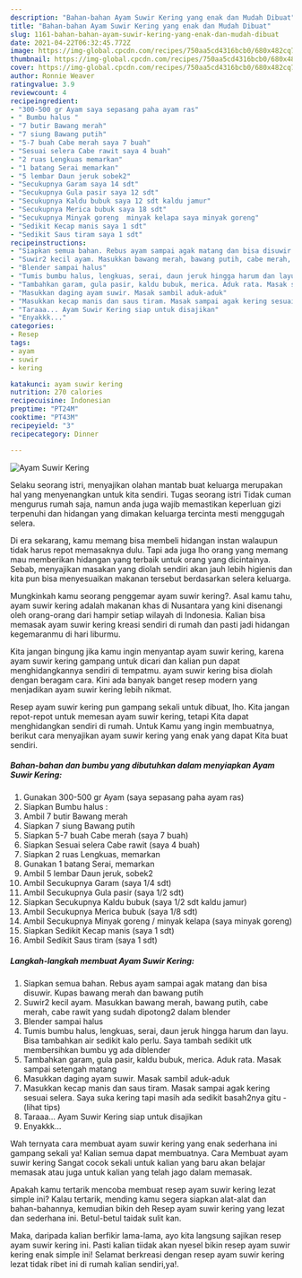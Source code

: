 ```yaml
---
description: "Bahan-bahan Ayam Suwir Kering yang enak dan Mudah Dibuat"
title: "Bahan-bahan Ayam Suwir Kering yang enak dan Mudah Dibuat"
slug: 1161-bahan-bahan-ayam-suwir-kering-yang-enak-dan-mudah-dibuat
date: 2021-04-22T06:32:45.772Z
image: https://img-global.cpcdn.com/recipes/750aa5cd4316bcb0/680x482cq70/ayam-suwir-kering-foto-resep-utama.jpg
thumbnail: https://img-global.cpcdn.com/recipes/750aa5cd4316bcb0/680x482cq70/ayam-suwir-kering-foto-resep-utama.jpg
cover: https://img-global.cpcdn.com/recipes/750aa5cd4316bcb0/680x482cq70/ayam-suwir-kering-foto-resep-utama.jpg
author: Ronnie Weaver
ratingvalue: 3.9
reviewcount: 4
recipeingredient:
- "300-500 gr Ayam saya sepasang paha ayam ras"
- " Bumbu halus "
- "7 butir Bawang merah"
- "7 siung Bawang putih"
- "5-7 buah Cabe merah saya 7 buah"
- "Sesuai selera Cabe rawit saya 4 buah"
- "2 ruas Lengkuas memarkan"
- "1 batang Serai memarkan"
- "5 lembar Daun jeruk sobek2"
- "Secukupnya Garam saya 14 sdt"
- "Secukupnya Gula pasir saya 12 sdt"
- "Secukupnya Kaldu bubuk saya 12 sdt kaldu jamur"
- "Secukupnya Merica bubuk saya 18 sdt"
- "Secukupnya Minyak goreng  minyak kelapa saya minyak goreng"
- "Sedikit Kecap manis saya 1 sdt"
- "Sedikit Saus tiram saya 1 sdt"
recipeinstructions:
- "Siapkan semua bahan. Rebus ayam sampai agak matang dan bisa disuwir. Kupas bawang merah dan bawang putih"
- "Suwir2 kecil ayam. Masukkan bawang merah, bawang putih, cabe merah, cabe rawit yang sudah dipotong2 dalam blender"
- "Blender sampai halus"
- "Tumis bumbu halus, lengkuas, serai, daun jeruk hingga harum dan layu. Bisa tambahkan air sedikit kalo perlu. Saya tambah sedikit utk membersihkan bumbu yg ada diblender"
- "Tambahkan garam, gula pasir, kaldu bubuk, merica. Aduk rata. Masak sampai setengah matang"
- "Masukkan daging ayam suwir. Masak sambil aduk-aduk"
- "Masukkan kecap manis dan saus tiram. Masak sampai agak kering sesuai selera. Saya suka kering tapi masih ada sedikit basah2nya gitu           (lihat tips)"
- "Taraaa... Ayam Suwir Kering siap untuk disajikan"
- "Enyakkk..."
categories:
- Resep
tags:
- ayam
- suwir
- kering

katakunci: ayam suwir kering 
nutrition: 270 calories
recipecuisine: Indonesian
preptime: "PT24M"
cooktime: "PT43M"
recipeyield: "3"
recipecategory: Dinner

---
```



![Ayam Suwir Kering](https://img-global.cpcdn.com/recipes/750aa5cd4316bcb0/680x482cq70/ayam-suwir-kering-foto-resep-utama.jpg)

Selaku seorang istri, menyajikan olahan mantab buat keluarga merupakan hal yang menyenangkan untuk kita sendiri. Tugas seorang istri Tidak cuman mengurus rumah saja, namun anda juga wajib memastikan keperluan gizi terpenuhi dan hidangan yang dimakan keluarga tercinta mesti menggugah selera.

Di era  sekarang, kamu memang bisa membeli hidangan instan walaupun tidak harus repot memasaknya dulu. Tapi ada juga lho orang yang memang mau memberikan hidangan yang terbaik untuk orang yang dicintainya. Sebab, menyajikan masakan yang diolah sendiri akan jauh lebih higienis dan kita pun bisa menyesuaikan makanan tersebut berdasarkan selera keluarga. 



Mungkinkah kamu seorang penggemar ayam suwir kering?. Asal kamu tahu, ayam suwir kering adalah makanan khas di Nusantara yang kini disenangi oleh orang-orang dari hampir setiap wilayah di Indonesia. Kalian bisa memasak ayam suwir kering kreasi sendiri di rumah dan pasti jadi hidangan kegemaranmu di hari liburmu.

Kita jangan bingung jika kamu ingin menyantap ayam suwir kering, karena ayam suwir kering gampang untuk dicari dan kalian pun dapat menghidangkannya sendiri di tempatmu. ayam suwir kering bisa diolah dengan beragam cara. Kini ada banyak banget resep modern yang menjadikan ayam suwir kering lebih nikmat.

Resep ayam suwir kering pun gampang sekali untuk dibuat, lho. Kita jangan repot-repot untuk memesan ayam suwir kering, tetapi Kita dapat menghidangkan sendiri di rumah. Untuk Kamu yang ingin membuatnya, berikut cara menyajikan ayam suwir kering yang enak yang dapat Kita buat sendiri.

<!--inarticleads1-->

##### Bahan-bahan dan bumbu yang dibutuhkan dalam menyiapkan Ayam Suwir Kering:

1. Gunakan 300-500 gr Ayam (saya sepasang paha ayam ras)
1. Siapkan  Bumbu halus :
1. Ambil 7 butir Bawang merah
1. Siapkan 7 siung Bawang putih
1. Siapkan 5-7 buah Cabe merah (saya 7 buah)
1. Siapkan Sesuai selera Cabe rawit (saya 4 buah)
1. Siapkan 2 ruas Lengkuas, memarkan
1. Gunakan 1 batang Serai, memarkan
1. Ambil 5 lembar Daun jeruk, sobek2
1. Ambil Secukupnya Garam (saya 1/4 sdt)
1. Ambil Secukupnya Gula pasir (saya 1/2 sdt)
1. Siapkan Secukupnya Kaldu bubuk (saya 1/2 sdt kaldu jamur)
1. Ambil Secukupnya Merica bubuk (saya 1/8 sdt)
1. Ambil Secukupnya Minyak goreng / minyak kelapa (saya minyak goreng)
1. Siapkan Sedikit Kecap manis (saya 1 sdt)
1. Ambil Sedikit Saus tiram (saya 1 sdt)




<!--inarticleads2-->

##### Langkah-langkah membuat Ayam Suwir Kering:

1. Siapkan semua bahan. Rebus ayam sampai agak matang dan bisa disuwir. Kupas bawang merah dan bawang putih
1. Suwir2 kecil ayam. Masukkan bawang merah, bawang putih, cabe merah, cabe rawit yang sudah dipotong2 dalam blender
1. Blender sampai halus
1. Tumis bumbu halus, lengkuas, serai, daun jeruk hingga harum dan layu. Bisa tambahkan air sedikit kalo perlu. Saya tambah sedikit utk membersihkan bumbu yg ada diblender
1. Tambahkan garam, gula pasir, kaldu bubuk, merica. Aduk rata. Masak sampai setengah matang
1. Masukkan daging ayam suwir. Masak sambil aduk-aduk
1. Masukkan kecap manis dan saus tiram. Masak sampai agak kering sesuai selera. Saya suka kering tapi masih ada sedikit basah2nya gitu -           (lihat tips)
1. Taraaa... Ayam Suwir Kering siap untuk disajikan
1. Enyakkk...




Wah ternyata cara membuat ayam suwir kering yang enak sederhana ini gampang sekali ya! Kalian semua dapat membuatnya. Cara Membuat ayam suwir kering Sangat cocok sekali untuk kalian yang baru akan belajar memasak atau juga untuk kalian yang telah jago dalam memasak.

Apakah kamu tertarik mencoba membuat resep ayam suwir kering lezat simple ini? Kalau tertarik, mending kamu segera siapkan alat-alat dan bahan-bahannya, kemudian bikin deh Resep ayam suwir kering yang lezat dan sederhana ini. Betul-betul taidak sulit kan. 

Maka, daripada kalian berfikir lama-lama, ayo kita langsung sajikan resep ayam suwir kering ini. Pasti kalian tiidak akan nyesel bikin resep ayam suwir kering enak simple ini! Selamat berkreasi dengan resep ayam suwir kering lezat tidak ribet ini di rumah kalian sendiri,ya!.

